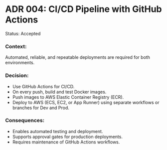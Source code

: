 # ADR 004: CI/CD Pipeline with GitHub Actions
Status: Accepted

### Context:
Automated, reliable, and repeatable deployments are required for both environments.

### Decision:
* Use GitHub Actions for CI/CD.
* On every push, build and test Docker images.
* Push images to AWS Elastic Container Registry (ECR).
* Deploy to AWS (ECS, EC2, or App Runner) using separate workflows or branches for Dev and Prod.

### Consequences:
* Enables automated testing and deployment.
* Supports approval gates for production deployments.
* Requires maintenance of GitHub Actions workflows.
